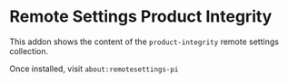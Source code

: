 # Remote Settings Product Integrity

This addon shows the content of the ``product-integrity`` remote settings collection.

Once installed, visit `about:remotesettings-pi`
